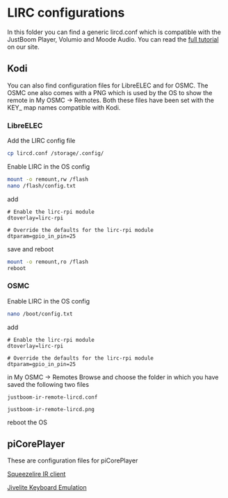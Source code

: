 # LIRC configurations

In this folder you can find a generic lircd.conf which is compatible with the JustBoom Player, Volumio and Moode Audio. You can read the [full tutorial](https://www.justboom.co/tutorials/configure-justboom-ir-remote-lirc/) on our site.

## Kodi
You can also find configuration files for LibreELEC and for OSMC. The OSMC one also comes with a PNG which is used by the OS to show the remote in My OSMC -> Remotes.
Both these files have been set with the KEY_ map names compatible with Kodi.

### LibreELEC
Add the LIRC config file
``` bash
cp lircd.conf /storage/.config/
```
Enable LIRC in the OS config
``` bash
mount -o remount,rw /flash
nano /flash/config.txt
```
add
```
# Enable the lirc-rpi module
dtoverlay=lirc-rpi
 
# Override the defaults for the lirc-rpi module
dtparam=gpio_in_pin=25
```
save and reboot
```bash
mount -o remount,ro /flash
reboot
```

### OSMC
Enable LIRC in the OS config
```bash
nano /boot/config.txt
```
add
```
# Enable the lirc-rpi module
dtoverlay=lirc-rpi
 
# Override the defaults for the lirc-rpi module
dtparam=gpio_in_pin=25
```
in My OSMC -> Remotes
Browse and choose the folder in which you have saved the following two files 

`justboom-ir-remote-lircd.conf`

`justboom-ir-remote-lircd.png`

reboot the OS

## piCorePlayer
These are configuration files for piCorePlayer

[Squeezelire IR client](https://raw.githubusercontent.com/ralph-irving/tcz-lirc/master/lircd-justboomIR)

[Jivelite Keyboard Emulation](https://raw.githubusercontent.com/ralph-irving/tcz-lirc/master/lircd-jivelite-justboomIR)

